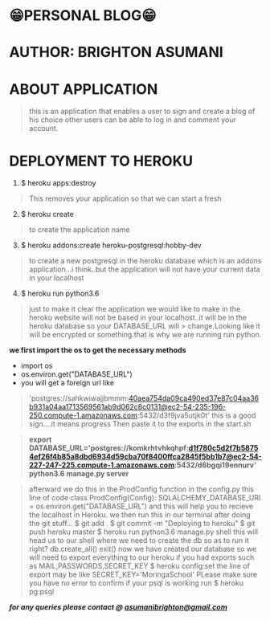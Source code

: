# :grin:__PERSONAL BLOG__:grin:

# __AUTHOR: BRIGHTON ASUMANI__

# __ABOUT APPLICATION__
> this is an application that enables a user to sign and create a blog of his choice
> other users can be able to log in and comment your account.


# DEPLOYMENT TO HEROKU
1. $ heroku apps:destroy
> This removes your application so that we can start a fresh

2. $ heroku create <app>
> to create the application name

3. $ heroku addons:create heroku-postgresql:hobby-dev
> to create a new postgresql in the heroku database which is an addons application...i think..but the application will
not have your current data in your localhost

4. $ heroku run python3.6
> just to make it clear the application we would like to make in the heroku website will not be based in your localhost..it will be in the heroku database so your DATABASE_URL will >
> change.Looking like it will be encrypted or something.that is why we are running run python.

__we first import the os to get the necessary methods__
* import os
* os.environ.get("DATABASE_URL")
* you will get a foreign url like
> 'postgres://sahkwiwajjbmmm:40aea754da09ca490ed37e87c04aa36b931a04aa1713569561ab9d062c8c0131@ec2-54-235-196-250.compute-1.amazonaws.com:5432/d3f9jva5utjk0t'
> this is a good sign....it means progress
> Then paste it to the exports in the start.sh

> **export DATABASE_URL='postgres://komkrhtvhkqhpf:d1f780c5d2f7b58754ef26f4b85a8dbd6934d59cba70f8400ffca2845f5bb1b7@ec2-54-227-247-225.compute-1.amazonaws.com:5432/d6bgqi19ennurv'
python3.6 manage.py server**

> afterward we do this in the ProdConfig function in the config.py this line of code
> class ProdConfig(Config):
>   SQLALCHEMY_DATABASE_URI = os.environ.get("DATABASE_URL")
> and this will help you to recieve the localhost in Heroku.
> we then run this in our terminal after doing the git stuff...
> $ git add .
> $ git commit -m "Deploying to heroku"
> $ git push heroku master
> $ heroku run python3.6 manage.py shell
> this will head us to our shell where we need to create the db so as to run it right?
> db.create_all()
> exit()
> now we have created our database so we will need to export everything to our heroku
> if you had exports such as
> MAIL,PASSWORDS,SECRET_KEY
> $ heroku config:set <the line of export>
> the line of export may be like SECRET_KEY='MoringaSchool'
> PLease make sure you have no error
> to confirm if your psql is working run
> $ heroku pg:psql

***for any queries please contact @ asumanibrighton@gmail.com***
